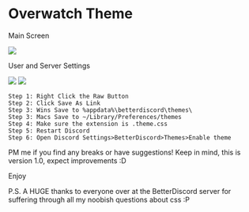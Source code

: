 # Overwatch Theme
Main Screen

<img src="https://a.pomf.cat/wrhooy.jpg"/>

User and Server Settings

<img src="https://a.pomf.cat/cxfatd.png"/>
<img src="https://a.pomf.cat/tlette.png"/>

```
Step 1: Right Click the Raw Button
Step 2: Click Save As Link
Step 3: Wins Save to %appdata%\betterdiscord\themes\ 
Step 3: Macs Save to ~/Library/Preferences/themes 
Step 4: Make sure the extension is .theme.css
Step 5: Restart Discord
Step 6: Open Discord Settings>BetterDiscord>Themes>Enable theme
```

PM me if you find any breaks or have suggestions!
Keep in mind, this is version 1.0, expect improvements :D

Enjoy

P.S. A HUGE thanks to everyone over at the BetterDiscord server for suffering through all my noobish questions about css :P
